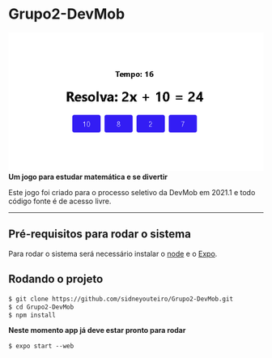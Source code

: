 # Grupo2-DevMob
![image info](./imagem.png)
**Um jogo para estudar matemática e se divertir**


Este jogo foi criado para o processo seletivo da DevMob em 2021.1 e todo código fonte é de acesso livre.

---
## Pré-requisitos para rodar o sistema
Para rodar o sistema será necessário instalar o [node](https://nodejs.org/en/ "Clique e veja como baixar o node") e o [Expo](https://docs.expo.io/ "Clique e veja como baixar o Expo").
## Rodando o projeto
````git
$ git clone https://github.com/sidneyouteiro/Grupo2-DevMob.git
$ cd Grupo2-DevMob
$ npm install
````
**Neste momento app já deve estar pronto para rodar**
````git
$ expo start --web
````